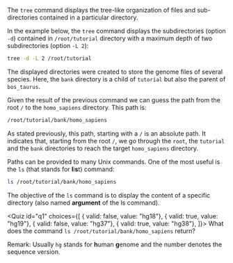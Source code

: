 <script> 
import Quiz from "$components/Quiz.svelte"; 
</script> 

The `tree` command displays the tree-like organization of files and sub-directories contained in a particular directory.

<!--- (sandbox.bio)/root/tutorial vs (IFB)/shared/data -->
In the example below, the `tree` command displays the subdirectories (option `-d`) contained in `/root/tutorial` directory with a maximum depth of two subdirectories (option `-L 2`):

<!--- (sandbox.bio)/root/tutorial vs (IFB)/shared/data -->
```bash
tree -d -L 2 /root/tutorial
```
<!--- (sandbox.bio)/root/tutorial vs (IFB)/shared/data -->
The displayed directories were created to store the genome files of several species. Here, the `bank` directory is a child of `tutorial` but also the parent of `bos_taurus`. 

Given the result of the previous command we can guess the path from the root `/` to the `homo_sapiens` directory. This path is:

<!--- (sandbox.bio)/root/tutorial vs (IFB)/shared/data -->
```bash
/root/tutorial/bank/homo_sapiens
```

<!--- (sandbox.bio)/root/tutorial vs (IFB)/shared/data -->
As stated previously, this path, starting with a `/` is an absolute path. It indicates that, starting from the root `/`, we go through the `root`, the `tutorial` and the `bank` directories to reach the target `homo_sapiens` directory.

Paths can be provided to many Unix commands. One of the most useful is the `ls` (that stands for **l**i**s**t) command:

<!--- (sandbox.bio)/root/tutorial vs (IFB)/shared/data -->
```bash
ls /root/tutorial/bank/homo_sapiens
```

The objective of the `ls` command is to display the content of a specific directory (also named **argument** of the ls command).

<Quiz id="q1" choices={[ 
      { valid: false, value: "hg18"}, 
      { valid: true, value: "hg19"}, 
      { valid: false, value: "hg37"}, 
      { valid: true, value: "hg38"}, 
]}> 
	<span slot="prompt">
    <!--- (sandbox.bio)/root/tutorial vs (IFB)/shared/data -->
    What does the command `ls /root/tutorial/bank/homo_sapiens` return? 
	</span>
</Quiz>  
  
Remark: Usually `hg` stands for **h**uman **g**enome and the number denotes the sequence version.

